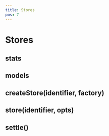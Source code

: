 ```yaml
---
title: Stores
pos: 7
---
```


# Stores

## stats

## models

## createStore(identifier, factory)

## store(identifier, opts)

## settle()
